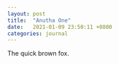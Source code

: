 ```yaml
---
layout: post
title:  "Anutha One"
date:   2021-01-09 23:50:11 +0800
categories: journal
---
```


The quick brown fox.